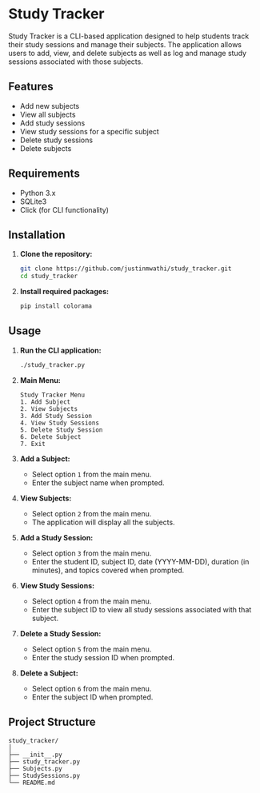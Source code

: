 # Study Tracker

Study Tracker is a CLI-based application designed to help students track their study sessions and manage their subjects. The application allows users to add, view, and delete subjects as well as log and manage study sessions associated with those subjects.

## Features

- Add new subjects
- View all subjects
- Add study sessions
- View study sessions for a specific subject
- Delete study sessions
- Delete subjects

## Requirements

- Python 3.x
- SQLite3
- Click (for CLI functionality)

## Installation

1. **Clone the repository:**

    ```sh
    git clone https://github.com/justinmwathi/study_tracker.git
    cd study_tracker
    ```

2. **Install required packages:**

    ```sh
    pip install colorama
    ```

## Usage

1. **Run the CLI application:**

    ```sh
    ./study_tracker.py
    ```

2. **Main Menu:**

    ```
    Study Tracker Menu
    1. Add Subject
    2. View Subjects
    3. Add Study Session
    4. View Study Sessions
    5. Delete Study Session
    6. Delete Subject
    7. Exit
    ```

3. **Add a Subject:**

    - Select option `1` from the main menu.
    - Enter the subject name when prompted.

4. **View Subjects:**

    - Select option `2` from the main menu.
    - The application will display all the subjects.

5. **Add a Study Session:**

    - Select option `3` from the main menu.
    - Enter the student ID, subject ID, date (YYYY-MM-DD), duration (in minutes), and topics covered when prompted.

6. **View Study Sessions:**

    - Select option `4` from the main menu.
    - Enter the subject ID to view all study sessions associated with that subject.

7. **Delete a Study Session:**

    - Select option `5` from the main menu.
    - Enter the study session ID when prompted.

8. **Delete a Subject:**

    - Select option `6` from the main menu.
    - Enter the subject ID when prompted.

## Project Structure

```plaintext
study_tracker/
│
├── __init__.py
├── study_tracker.py
├── Subjects.py
├── StudySessions.py
└── README.md

